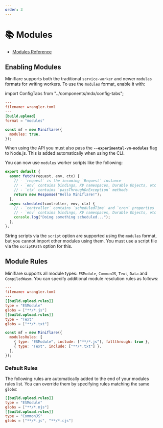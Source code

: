 ```yaml
---
order: 3
---
```


# 📚 Modules

- [Modules Reference](https://developers.cloudflare.com/workers/cli-wrangler/configuration#modules)

## Enabling Modules

Miniflare supports both the traditional `service-worker` and newer `modules`
formats for writing workers. To use the `modules` format, enable it with:

import ConfigTabs from "../components/mdx/config-tabs";

<ConfigTabs>

```toml
---
filename: wrangler.toml
---
[build.upload]
format = "modules"
```

```js
const mf = new Miniflare({
  modules: true,
});
```

</ConfigTabs>

When using the API you must also pass the **`--experimental-vm-modules`** flag
to Node.js. This is added automatically when using the CLI.

You can now use `modules` worker scripts like the following:

```js
export default {
  async fetch(request, env, ctx) {
    // - `request` is the incoming `Request` instance
    // - `env` contains bindings, KV namespaces, Durable Objects, etc
    // - `ctx` contains `passThroughOnException` methods
    return new Response("Hello Miniflare!");
  },
  async scheduled(controller, env, ctx) {
    // - `controller` contains `scheduledTime` and `cron` properties
    // - `env` contains bindings, KV namespaces, Durable Objects, etc
    console.log("Doing something scheduled...");
  },
};
```

<Aside type="warning" header="Warning">

String scripts via the `script` option are supported using
the `modules` format, but you cannot import other modules using them. You must
use a script file via the `scriptPath` option for this.

</Aside>

## Module Rules

Miniflare supports all module types: `ESModule`, `CommonJS`, `Text`, `Data` and
`CompiledWasm`. You can specify additional module resolution rules as follows:

<ConfigTabs>

```toml
---
filename: wrangler.toml
---
[[build.upload.rules]]
type = "ESModule"
globs = ["**/*.js"]
[[build.upload.rules]]
type = "Text"
globs = ["**/*.txt"]
```

```js
const mf = new Miniflare({
  modulesRules: [
    { type: "ESModule", include: ["**/*.js"], fallthrough: true },
    { type: "Text", include: ["**/*.txt"] },
  ],
});
```

</ConfigTabs>

### Default Rules

The following rules are automatically added to the end of your modules rules
list. You can override them by specifying rules matching the same `globs`:

```toml
[[build.upload.rules]]
type = "ESModule"
globs = ["**/*.mjs"]
[[build.upload.rules]]
type = "CommonJS"
globs = ["**/*.js", "**/*.cjs"]
```
